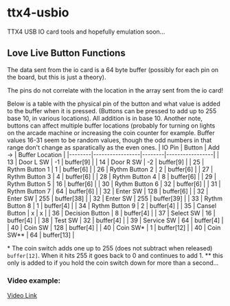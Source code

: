 # ttx4-usbio
TTX4 USB IO card tools and hopefully emulation soon...

## Love Live Button Functions

The data sent from the io card is a 64 byte buffer (possibly for each pin on the board, but this is just a theory).

The pins do not correlate with the location in the array sent from the io card!

Below is a table with the physical pin of the button and what value is added to the buffer when it is pressed. (Buttons can be pressed to add up to 255 base 10, in various locations). All addition is in base 10.
Another note, buttons can affect multiple buffer locations (probably for turning on lights on the arcade machine or increasing the coin counter for example.
Buffer values 16-31 seem to be random values, though the odd numbers in that range don't change as sparatically as the even ones.
| IO Pin | Button          | Add -> | Buffer Location |
|--------|-----------------|--------|-----------------|
| 13     | Door L SW       | -1     | buffer[9]       |
| 14     | Door R SW       | -2     | buffer[9]       |
| 25     | Rythm Button 1  | 1      | buffer[6]       |
| 26     | Rythm Button 2  | 2      | buffer[6]       |
| 27     | Rythm Button 3  | 4      | buffer[6]       |
| 28     | Rythm Button 4  | 8      | buffer[6]       |
| 29     | Rythm Button 5  | 16     | buffer[6]       |
| 30     | Rythm Button 6  | 32     | buffer[6]       |
| 31     | Rythm Button 7  | 64     | buffer[6]       |
| 32     | Enter SW        | 128    | buffer[6]       |
| 32     | Enter SW        | 255    | buffer[38]      |
| 32     | Enter SW        | 255    | buffer[39]      |
| 33     | Rythm Button 8  | 1      | buffer[4]       |
| 34     | Rythm Button 9  | 2      | buffer[4]       |
| 35     | Cansel Button   | x      | x               |
| 36     | Decision Button | 8      | buffer[4]       |
| 37     | Select SW       | 16     | buffer[4]       |
| 38     | Test SW         | 32     | buffer[4]       |
| 39     | Service SW      | 64     | buffer[4]       |
| 40     | Coin SW         | 128    | buffer[4]       |
| 40     | Coin SW*        | 1      | buffer[12]      |
| 40     | Coin SW**       | 64     | buffer[13]      |

\* The coin switch adds one up to 255 (does not subtract when released) `buffer[12]`. When it hits 255 it goes back to 0 and continues to add 1.
** this only is added to if you hold the coin switch down for more than a second...


### Video example:
[Video Link](https://raw.githubusercontent.com/641i130/ttx4-usbio/main/assets/monitor.mp4)
